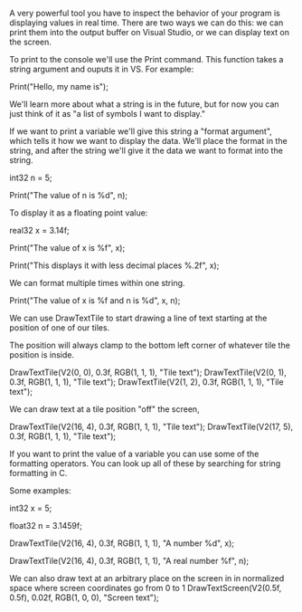 A very powerful tool you have to inspect the behavior of your program is displaying values in real time. There are two ways we can do this: we can print them into the output buffer on Visual Studio, or we can display text on the screen.

To print to the console we'll use the Print command. This function takes a string argument and ouputs it in VS. For example:

Print("Hello, my name is");

We'll learn more about what a string is in the future, but for now you can just think of it as "a list of symbols I want to display."

If we want to print a variable we'll give this string a "format argument", which tells it how we want to display the data. We'll place the format in the string, and after the string we'll give it the data we want to format into the string.

int32 n = 5;

Print("The value of n is %d", n);



To display it as a floating point value:

real32 x = 3.14f;

Print("The value of x is %f", x);

Print("This displays it with less decimal places %.2f", x);



We can format multiple times within one string.

Print("The value of x is %f and n is %d", x, n);



We can use DrawTextTile to start drawing a line of text starting at the position of one of our tiles.

The position will always clamp to the bottom left corner of whatever tile
the position is inside.

  DrawTextTile(V2(0, 0), 0.3f, RGB(1, 1, 1), "Tile text");
  DrawTextTile(V2(0, 1), 0.3f, RGB(1, 1, 1), "Tile text");
  DrawTextTile(V2(1, 2), 0.3f, RGB(1, 1, 1), "Tile text");

We can draw text at a tile position "off" the screen,
  

DrawTextTile(V2(16, 4), 0.3f, RGB(1, 1, 1), "Tile text");
DrawTextTile(V2(17, 5), 0.3f, RGB(1, 1, 1), "Tile text");

If you want to print the value of a variable you can use some of the formatting operators. You can look up all of these by searching for string formatting in C.

Some examples:

int32 x = 5;

float32 n = 3.1459f;

DrawTextTile(V2(16, 4), 0.3f, RGB(1, 1, 1), "A number %d", x);

DrawTextTile(V2(16, 4), 0.3f, RGB(1, 1, 1), "A real number %f", n);

We can also draw text at an arbitrary place on the screen in in normalized space where screen coordinates go from 0 to 1
DrawTextScreen(V2(0.5f, 0.5f), 0.02f, RGB(1, 0, 0), "Screen text");